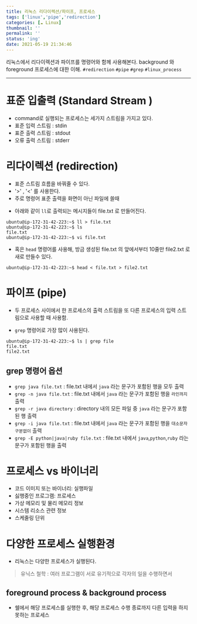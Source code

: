 ```yaml
---
title: 리눅스 리다이렉션/파이프, 프로세스
tags: ['linux','pipe','redirection']
categories: [☁️ Linux]
thumbnail: ''
permalink: ''
status: 'ing'
date: 2021-05-19 21:34:46
---
```


리눅스에서 리다이렉션과 파이프를 명령어와 함께 사용해본다.
background 와 foreground 프로세스에 대한 이해.
`#redirection` `#pipe` `#grep` `#linux_process`
<!-- excerpt -->
<!-- toc -->

---

# 표준 입출력 (Standard Stream )
- command로 실행되는 프로세스는 세가지 스트림을 가지고 있다.
 - 표준 입력 스트림 : stdin
 - 표준 출력 스트림 : stdout
 - 오류 출력 스트림 : stderr

# 리다이렉션 (redirection)
- 표준 스트림 흐름을 바꿔줄 수 있다.
 - '>' , '<' 를 사용한다.
 - 주로 명령어 표준 출력을 화면이 아닌 파일에 쓸때

* 아래와 같이 `ll`로 출력되는 메시지들이 file.txt 로 만들어진다.
```shell
ubuntu@ip-172-31-42-223:~$ ll > file.txt
ubuntu@ip-172-31-42-223:~$ ls
file.txt
ubuntu@ip-172-31-42-223:~$ vi file.txt
```

* 혹은  `head` 명령어를 사용해, 방금 생성된 file.txt 의 앞에서부터 10줄만 file2.txt 로 새로 만들수 있다.

```shell
ubuntu@ip-172-31-42-223:~$ head < file.txt > file2.txt
```

# 파이프 (pipe)
- 두 프로세스 사이에서 한 프로세스의 출력 스트림을 또 다른 프로세스의 입력 스트림으로 사용할 때 사용함.
* `grep` 명령어로 가장 많이 사용된다.
```shell
ubuntu@ip-172-31-42-223:~$ ls | grep file
file.txt
file2.txt
```
## grep 명령어 옵션
- `grep java file.txt` : file.txt 내에서 `java` 라는 문구가 포함된 행을 모두 출력
- `grep -n java file.txt` : file.txt 내에서 `java` 라는 문구가 포함된 행을 `라인까지` 출력
- `grep -r java directory` : directory 내의 모든 파일 중 `java` 라는 문구가 포함된 행 출력
- `grep -i java file.txt` : file.txt 내에서 `java` 라는 문구가 포함된 행을 `대소문자 구분없이` 출력
- `grep -E python|java|ruby file.txt` : file.txt 내에서 `java`,`python`,`ruby` 라는 문구가 포함된 행을 출력

# 프로세스 vs 바이너리
- 코드 이미지 또는 바이너리: 실행파일
- 싫행중인 프로그램: 프로세스
 - 가상 메모리 및 물리 메모리 정보
 - 시스템 리소스 관련 정보
 - 스케줄링 단위

# 다양한 프로세스 실행환경
- 리눅스는 다양한 프로세스가 실행된다.
> 유닉스 철학 : 여러 프로그램이 서로 유기적으로 각자의 일을 수행하면서 

## foreground process & background process
- 쉘에서 해당 프로세스를 실행한 후, 해당 프로세스 수행 종료까지 다른 입력을 하지 못하는 프로세스



